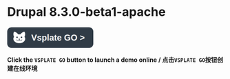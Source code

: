 # Drupal 8.3.0-beta1-apache

<a href="https://www.vsplate.com/?docker-compose=https://github.com/vsplate/dcenvs/drupal/8.3.0-beta1-apache"><img alt="VSPLATE GO" src="https://raw.githubusercontent.com/vsplate/images/master/vsgo_btn.png" width="200px"></a>

**Click the `VSPLATE GO` button to launch a demo online / 点击`VSPLATE GO`按钮创建在线环境**